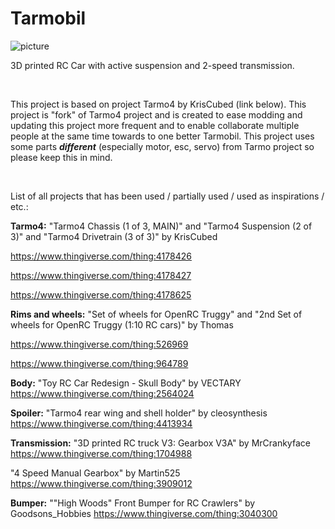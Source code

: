 # **Tarmobil**

![picture](https://github.com/jano305/tarmobil/blob/main/_media/tarmobil.png?raw=true)

3D printed RC Car with active suspension and 2-speed transmission.

&nbsp;

This project is based on project Tarmo4 by KrisCubed (link below). This project is "fork" of Tarmo4 project and is created to ease modding and updating this project more frequent and to enable collaborate multiple people at the same time towards to one better Tarmobil. This project uses some parts ***different*** (especially motor, esc, servo) from Tarmo project so please keep this in mind.

&nbsp;

List of all projects that has been used / partially used / used as inspirations / etc.:

**Tarmo4:**
"Tarmo4 Chassis (1 of 3, MAIN)" and "Tarmo4 Suspension (2 of 3)" and "Tarmo4 Drivetrain (3 of 3)" by KrisCubed

https://www.thingiverse.com/thing:4178426

https://www.thingiverse.com/thing:4178427

https://www.thingiverse.com/thing:4178625

**Rims and wheels:**
"Set of wheels for OpenRC Truggy" and "2nd Set of wheels for OpenRC Truggy (1:10 RC cars)" by Thomas

https://www.thingiverse.com/thing:526969

https://www.thingiverse.com/thing:964789

**Body:**
"Toy RC Car Redesign - Skull Body" by VECTARY
https://www.thingiverse.com/thing:2564024

**Spoiler:**
"Tarmo4 rear wing and shell holder" by cleosynthesis
https://www.thingiverse.com/thing:4413934

**Transmission:**
"3D printed RC truck V3: Gearbox V3A" by MrCrankyface
https://www.thingiverse.com/thing:1704988

"4 Speed Manual Gearbox" by Martin525
https://www.thingiverse.com/thing:3909012

**Bumper:**
""High Woods" Front Bumper for RC Crawlers" by Goodsons_Hobbies
https://www.thingiverse.com/thing:3040300
